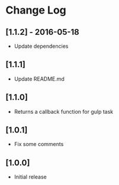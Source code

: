 # Change Log

## [1.1.2] - 2016-05-18

* Update dependencies

## [1.1.1]

* Update README.md

## [1.1.0]

* Returns a callback function for gulp task

## [1.0.1]

* Fix some comments

## [1.0.0]

* Initial release